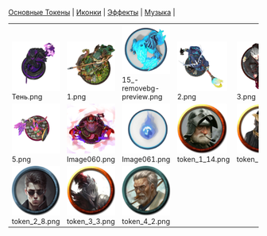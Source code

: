 [Основные Токены](https://github.com/Kobold47/Dnd-Tokens-2/blob/main/images_mark/README.md) |
[Иконки](https://github.com/Kobold47/Dnd-Tokens-2/blob/main/images_icons/README.md) |
[Эффекты](https://github.com/Kobold47/Dnd-Tokens-2/blob/main/images_sfx/README.md) |
[Музыка](https://github.com/Kobold47/Dnd-Tokens-2/blob/main/music/README.md) |
<table><tr>
<tr>
<td valign="bottom">
<img src="./0.png" width="100" height="100"><br>
Тень.png
</td>

<td valign="bottom">
<img src="./1.png" width="100" height="100"><br>
1.png
</td>

<td valign="bottom">
<img src="./15_-removebg-preview.png" width="100" height="100"><br>
15_-removebg-preview.png
</td>

<td valign="bottom">
<img src="./2.png" width="100" height="100"><br>
2.png
</td>

<td valign="bottom">
<img src="./3.png" width="100" height="100"><br>
3.png
</td>

<td valign="bottom">
<img src="./4.png" width="100" height="100"><br>
4.png
</td>

</tr>
<tr>
<td valign="bottom">
<img src="./5.png" width="100" height="100"><br>
5.png
</td>

<td valign="bottom">
<img src="./Image060.png" width="100" height="100"><br>
Image060.png
</td>

<td valign="bottom">
<img src="./Image061.png" width="100" height="100"><br>
Image061.png
</td>

<td valign="bottom">
<img src="./token_1_14.png" width="100" height="100"><br>
token_1_14.png
</td>

<td valign="bottom">
<img src="./token_1_20.png" width="100" height="100"><br>
token_1_20.png
</td>

<td valign="bottom">
<img src="./token_2_7.png" width="100" height="100"><br>
token_2_7.png
</td>

</tr>
<tr>
<td valign="bottom">
<img src="./token_2_8.png" width="100" height="100"><br>
token_2_8.png
</td>

<td valign="bottom">
<img src="./token_3_3.png" width="100" height="100"><br>
token_3_3.png
</td>

<td valign="bottom">
<img src="./token_4_2.png" width="100" height="100"><br>
token_4_2.png
</td>

</tr></table>
